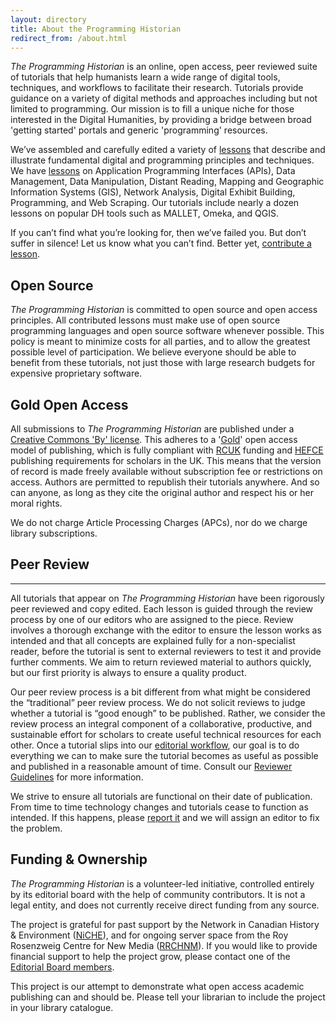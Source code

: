 ```yaml
---
layout: directory
title: About the Programming Historian
redirect_from: /about.html
---
```


_The Programming Historian_ is an online, open access, peer reviewed suite of tutorials that help humanists learn a wide range of digital tools, techniques, and workflows to facilitate their research. Tutorials provide guidance on a variety of digital methods and approaches including but not limited to programming. Our mission is to fill a unique niche for those interested in the Digital Humanities, by providing a bridge between broad 'getting started' portals and generic 'programming' resources. 

We’ve assembled and carefully edited a variety of [lessons](lessons) that describe and illustrate fundamental digital and programming principles and techniques. We have [lessons](lessons) on Application Programming Interfaces (APIs), Data Management, Data Manipulation, Distant Reading, Mapping and Geographic Information Systems (GIS), Network Analysis, Digital Exhibit Building, Programming, and Web Scraping. Our tutorials include nearly a dozen lessons on popular DH tools such as MALLET, Omeka, and QGIS.

If you can’t find what you’re looking for, then we’ve failed you. But don’t suffer in silence! Let us know what you can’t find. Better yet, [contribute a lesson](contribute).

## Open Source
_The Programming Historian_ is committed to open source and open access principles. All contributed lessons must make use of open source programming languages and open source software whenever possible. This policy is meant to minimize costs for all parties, and to allow the greatest possible level of participation. We believe everyone should be able to benefit from these tutorials, not just those with large research budgets for expensive proprietary software.

## Gold Open Access


All submissions to _The Programming Historian_ are published under a [Creative Commons 'By' license](https://creativecommons.org/licenses/by/2.0/). This adheres to a '[Gold](https://en.wikipedia.org/wiki/Open_access)' open access model of publishing, which is fully compliant with [RCUK](http://www.rcuk.ac.uk/research/openaccess/) funding and [HEFCE](http://www.hefce.ac.uk/rsrch/oa/) publishing requirements for scholars in the UK. This means that the version of record is made freely available without subscription fee or restrictions on access. Authors are permitted to republish their tutorials anywhere. And so can anyone, as long as they cite the original author and respect his or her moral rights.

We do not charge Article Processing Charges (APCs), nor do we charge library subscriptions.



## Peer Review
---

All tutorials that appear on _The Programming Historian_ have been rigorously peer reviewed and copy edited. Each lesson is guided through the review process by one of our editors who are assigned to the piece. Review involves a thorough exchange with the editor to ensure the lesson works as intended and that all concepts are explained fully for a non-specialist reader, before the tutorial is sent to external reviewers to test it and provide further comments. We aim to return reviewed material to authors quickly, but our first priority is always to ensure a quality product.

Our peer review process is a bit different from what might be considered the “traditional” peer review process. We do not solicit reviews to judge whether a tutorial is “good enough” to be published. Rather, we consider the review process an integral component of a collaborative, productive, and sustainable effort for scholars to create useful technical resources for each other. Once a tutorial slips into our [editorial workflow](http://programminghistorian.org/new-lesson-workflow), our goal is to do everything we can to make sure the tutorial becomes as useful as possible and published in a reasonable amount of time. Consult our [Reviewer Guidelines](http://programminghistorian.org/reviewer-guidelines/) for more information.

We strive to ensure all tutorials are functional on their date of publication. From time to time technology changes and tutorials cease to function as intended. If this happens, please [report it](https://github.com/programminghistorian/jekyll/wiki/Reporting-Issues) and we will assign an editor to fix the problem.

Funding & Ownership
---

_The Programming Historian_ is a volunteer-led initiative, controlled entirely by its editorial board with the help of community contributors. It is not a legal entity, and does not currently receive direct funding from any source. 

The project is grateful for past support by the Network in Canadian History & Environment ([NiCHE](http://niche-canada.org/)), and for ongoing server space from the Roy Rosenzweig Centre for New Media ([RRCHNM](http://chnm.gmu.edu/)). If you would like to provide financial support to help the project grow, please contact one of the [Editorial Board members](http://programminghistorian.org/project-team).

This project is our attempt to demonstrate what open access academic publishing can and should be. Please tell your librarian to include the project in your library catalogue.
